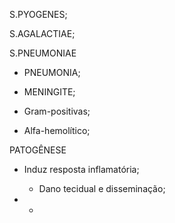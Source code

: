 S.PYOGENES; 


S.AGALACTIAE; 

S.PNEUMONIAE
- PNEUMONIA;
- MENINGITE; 

- Gram-positivas;
- Alfa-hemolítico; 

PATOGÊNESE
- Induz resposta inflamatória;
	- Dano tecidual e disseminação;


- -
